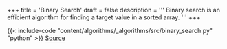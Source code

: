 +++
title = 'Binary Search'
draft = false
description =  '''
Binary search is an efficient algorithm for finding a target value in a sorted
array.
'''
+++

{{< include-code "content/algorithms/_algorithms/src/binary_search.py" "python" >}}
[Source](https://github.com/grind-rip/algorithms/blob/master/src/binary_search.py)
